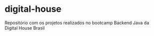 # digital-house
Repositório com os projetos realizados no bootcamp Backend Java da Digital House Brasil
